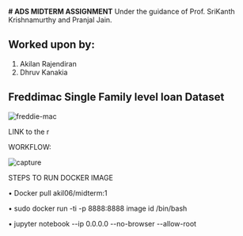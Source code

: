 ﻿
**# ADS MIDTERM ASSIGNMENT**
Under the guidance of Prof. SriKanth Krishnamurthy and Pranjal Jain.

## Worked upon by:
1. Akilan Rajendiran
2. Dhruv Kanakia


## Freddimac Single Family level loan Dataset

![freddie-mac](https://user-images.githubusercontent.com/29669364/28488010-b3f89f16-6e6e-11e7-91e9-9695ffd62804.jpg)

LINK to the r

WORKFLOW:

![capture](https://user-images.githubusercontent.com/29669364/28488063-c60e8d18-6e6f-11e7-9884-8c26f69d3c24.JPG)


STEPS TO RUN DOCKER IMAGE

•	Docker pull akil06/midterm:1

•	sudo docker run -ti -p 8888:8888 image id /bin/bash


•	jupyter notebook --ip 0.0.0.0 --no-browser --allow-root



